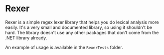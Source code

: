 # Rexer
Rexer is a simple regex lexer library that helps you do lexical analysis more easily.
It's a very small and documented library, so using it shouldn't be hard.
The library doesn't use any other packages that don't come from the .NET library already.

An example of usage is available in the ``RexerTests`` folder.
